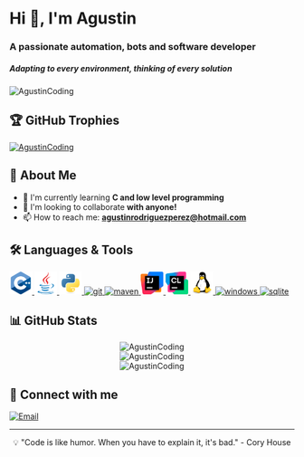 # Hi 👋, I'm Agustin

### A passionate automation, bots and software developer
##### Adapting to every environment, thinking of every solution

<p align="left">
  <img src="https://komarev.com/ghpvc/?username=AgustinCoding&label=Profile%20views&color=0e75b6&style=flat" alt="AgustinCoding" />
</p>

## 🏆 GitHub Trophies
<p align="left">
  <a href="https://github.com/ryo-ma/github-profile-trophy">
    <img src="https://github-profile-trophy.vercel.app/api/?username=AgustinCoding&theme=flat&no-frame=false&no-bg=true&margin-w=4" alt="AgustinCoding" />
  </a>
</p>

## 🚀 About Me

- 🌱 I'm currently learning **C and low level programming**
- 👯 I'm looking to collaborate **with anyone!**
- 📫 How to reach me: **agustinrodriguezperez@hotmail.com**

## 🛠️ Languages & Tools

<p align="left">
  <!-- Programming Languages -->
  <a href="https://www.w3schools.com/cpp/" target="_blank" rel="noreferrer">
    <img src="https://raw.githubusercontent.com/devicons/devicon/master/icons/cplusplus/cplusplus-original.svg" alt="cplusplus" width="40" height="40"/>
  </a>
  <a href="https://www.java.com" target="_blank" rel="noreferrer">
    <img src="https://raw.githubusercontent.com/devicons/devicon/master/icons/java/java-original.svg" alt="java" width="40" height="40"/>
  </a>
  <a href="https://www.python.org" target="_blank" rel="noreferrer">
    <img src="https://raw.githubusercontent.com/devicons/devicon/master/icons/python/python-original.svg" alt="python" width="40" height="40"/>
  </a>
  
  <!-- Development Tools -->
  <a href="https://git-scm.com/" target="_blank" rel="noreferrer">
    <img src="https://www.vectorlogo.zone/logos/git-scm/git-scm-icon.svg" alt="git" width="40" height="40"/>
  </a>
  <a href="https://maven.apache.org/" target="_blank" rel="noreferrer">
    <img src="https://www.vectorlogo.zone/logos/apache_maven/apache_maven-icon.svg" alt="maven" width="40" height="40"/>
  </a>
  
  <!-- IDEs -->
  <a href="https://www.jetbrains.com/idea/" target="_blank" rel="noreferrer">
    <img src="https://raw.githubusercontent.com/devicons/devicon/master/icons/intellij/intellij-original.svg" alt="intellij" width="40" height="40"/>
  </a>
  <a href="https://www.jetbrains.com/clion/" target="_blank" rel="noreferrer">
    <img src="https://raw.githubusercontent.com/devicons/devicon/master/icons/clion/clion-original.svg" alt="clion" width="40" height="40"/>
  </a>
  
  <!-- Operating System -->
  <a href="https://www.linux.org/" target="_blank" rel="noreferrer">
    <img src="https://raw.githubusercontent.com/devicons/devicon/master/icons/linux/linux-original.svg" alt="linux" width="40" height="40"/>
  </a>
  <a href="https://www.microsoft.com/windows" target="_blank" rel="noreferrer">
  <img src="https://www.vectorlogo.zone/logos/microsoft/microsoft-icon.svg" alt="windows" width="40" height="40"/>
  </a>
  
  <!-- Database -->
  <a href="https://www.sqlite.org/" target="_blank" rel="noreferrer">
    <img src="https://www.vectorlogo.zone/logos/sqlite/sqlite-icon.svg" alt="sqlite" width="40" height="40"/>
  </a>

</p>

## 📊 GitHub Stats

<div align="center">
  <img src="https://github-readme-stats.vercel.app/api/top-langs?username=AgustinCoding&show_icons=true&locale=en&layout=compact&theme=default" alt="AgustinCoding" />
</div>

<div align="center">
  <img src="https://github-readme-stats.vercel.app/api?username=AgustinCoding&show_icons=true&locale=en&theme=default" alt="AgustinCoding" />
</div>

<div align="center">
  <img src="https://github-readme-streak-stats.herokuapp.com/?user=AgustinCoding&theme=default" alt="AgustinCoding" />
</div>

## 🤝 Connect with me

<p align="left">
  <a href="mailto:agustinrodriguezperez@hotmail.com">
    <img src="https://img.shields.io/badge/Email-D14836?style=for-the-badge&logo=gmail&logoColor=white" alt="Email"/>
  </a>
</p>

---
<p align="center">💡 "Code is like humor. When you have to explain it, it's bad." - Cory House</p>
